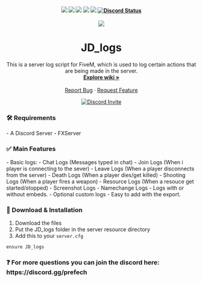<h4 align="center">
	<img src="https://img.shields.io/github/release/Prefech/JD_logs.png">
	<img src="https://img.shields.io/github/last-commit/Prefech/JD_logs">
	<img src="https://img.shields.io/github/license/Prefech/JD_logs.png">
	<img src="https://img.shields.io/github/issues/Prefech/JD_logs.png">
	<img src="https://img.shields.io/github/contributors/Prefech/JD_logs.png">
	<a href="https://discord.gg/prefech" title=""><img alt="Discord Status" src="https://discordapp.com/api/guilds/721339695199682611/widget.png"></a>
</h4>

<div align="center">
  <a href="https://github.com/Prefech/JD_logs">
    <img src="https://i.gyazo.com/3894b03d4351bcb566ec85afc7f9b231.png">
  </a>

  <h1 align="center">JD_logs</h1>

  <p align="center">
    This is a server log script for FiveM, which is used to log certain actions that are being made in the server.
    <br />
    <a href="https://github.com/prefech/JD_logs/wiki"><strong>Explore wiki »</strong></a>
    <br />
    <br />    
    <a href="https://github.com/Prefech/JD_logs/issues">Report Bug</a>
    ·
    <a href="https://github.com/Prefech/JD_logs/issues">Request Feature</a>
  </p>
  <a href="https://discord.gg/prefech" title=""><img alt="Discord Invite" src="https://discordapp.com/api/guilds/721339695199682611/widget.png?style=banner2"></a>
</div>



<h3> 🛠 Requirements</h3>
- A Discord Server
- FXServer

<h3>✅ Main Features</h3>
- Basic logs:
  - Chat Logs (Messages typed in chat)
  - Join Logs (When i player is connecting to the sever)
  - Leave Logs (When a player disconnects from the server)
  - Death Logs (When a player dies/get killed)
  - Shooting Logs (When a player fires a weapon)
  - Resource Logs (When a resouce get started/stopped)
- Screenshot Logs
- Namechange Logs
- Logs with or without embeds.
- Optional custom logs
  - Easy to add with the export.

<h3>🔧 Download & Installation</h3>

1. Download the files
2. Put the JD_logs folder in the server resource directory
3. Add this to your `server.cfg`
```
ensure JD_logs
```

<h3>❓ For more questions you can join the discord here: https://discord.gg/prefech</h3>